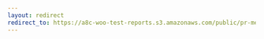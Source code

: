 ```yaml
---
layout: redirect
redirect_to: https://a8c-woo-test-reports.s3.amazonaws.com/public/pr-merge/40786/api/index.html
---
```

